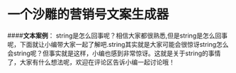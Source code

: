 # 一个沙雕的营销号文案生成器
####**文本案例**：
string是怎么回事呢？相信大家都很熟悉,但是string是怎么回事呢，下面就让小编带大家一起了解吧.string其实就是大家可能会很惊讶string怎么会string呢？但事实就是这样，小编也感到非常惊讶。这就是关于string的事情了，大家有什么想法呢，欢迎在评论区告诉小编一起讨论哦！
